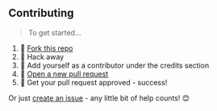 ## Contributing

> To get started...

1. 🍴 [Fork this repo](https://github.com/fvcproductions/readme#fork-destination-box)
2. 🔨 Hack away
3. 👥 Add yourself as a contributor under the credits section
4. 🔧 [Open a new pull request](https://github.com/fvcproductions/readme/compare)
5. 🎉 Get your pull request approved - success!

Or just [create an issue](https://github.com/fvcproductions/readme/issues) - any little bit of help counts! 😊
